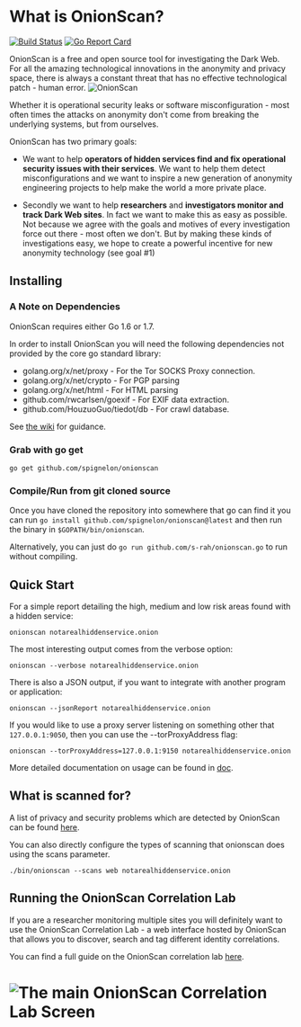 # What is OnionScan?


[![Build Status](https://travis-ci.org/s-rah/onionscan.svg?branch=onionscan-0.2)](https://travis-ci.org/s-rah/onionscan) [![Go Report Card](https://goreportcard.com/badge/github.com/s-rah/onionscan)](https://goreportcard.com/report/github.com/s-rah/onionscan)

OnionScan is a free and open source tool for investigating the Dark Web. For all
the amazing technological innovations in the anonymity and privacy space, there 
is always a constant threat that has no effective technological patch - human
error. <img src="templates/images/logo.png" title="OnionScan"/>

Whether it is operational security leaks or software misconfiguration - most
often times the attacks on anonymity don't come from breaking the underlying
systems, but from ourselves.

OnionScan has two primary goals:

* We want to help **operators of hidden services find and fix operational security 
 issues with their services**. We want to help them detect misconfigurations and we
 want to inspire a new generation of anonymity engineering projects to help make
 the world a more private place.
  
* Secondly we want to help **researchers** and **investigators monitor and track  Dark Web sites**.
 In fact we want to make this as easy as possible. Not because we agree with the 
 goals and motives of every investigation force out there - most often we don't.
 But by making these kinds of investigations easy, we hope to create a powerful
 incentive for new anonymity technology (see goal #1)

## Installing

### A Note on Dependencies

OnionScan requires either Go 1.6 or 1.7.

In order to install OnionScan you will need the following dependencies not 
provided by the core go standard library:

* golang.org/x/net/proxy - For the Tor SOCKS Proxy connection.
* golang.org/x/net/crypto - For PGP parsing
* golang.org/x/net/html - For HTML parsing
* github.com/rwcarlsen/goexif - For EXIF data extraction.
* github.com/HouzuoGuo/tiedot/db - For crawl database.

See <a href="https://github.com/s-rah/onionscan/wiki">the wiki</a> for guidance.

### Grab with go get

`go get github.com/spignelon/onionscan`

### Compile/Run from git cloned source

Once you have cloned the repository into somewhere that go can find it you can
run `go install github.com/spignelon/onionscan@latest` and then run the binary in `$GOPATH/bin/onionscan`.

Alternatively, you can just do `go run github.com/s-rah/onionscan.go` to run without compiling.

## Quick Start

For a simple report detailing the high, medium and low risk areas found with a
hidden service:

`onionscan notarealhiddenservice.onion`

The most interesting output comes from the verbose option:

`onionscan --verbose notarealhiddenservice.onion`

There is also a JSON output, if you want to integrate with another program or 
application:

`onionscan --jsonReport notarealhiddenservice.onion`

If you would like to use a proxy server listening on something other that 
`127.0.0.1:9050`, then you can use the --torProxyAddress flag:

`onionscan --torProxyAddress=127.0.0.1:9150 notarealhiddenservice.onion`

More detailed documentation on usage can be found in [doc](doc/README.md).

## What is scanned for?

A list of privacy and security problems which are detected by OnionScan can be
found [here](doc/what-is-scanned-for.md).

You can also directly configure the types of scanning that onionscan does using
the scans parameter.

`./bin/onionscan --scans web notarealhiddenservice.onion`

## Running the OnionScan Correlation Lab

If you are a researcher monitoring multiple sites you will definitely want to use
the OnionScan Correlation Lab - a web interface hosted by OnionScan that allows
you to discover, search and tag different identity correlations.

You can find a full guide on the OnionScan correlation lab [here](doc/correlation-lab.md).

# <img src="./doc/images/correlation-lab-main.png" title="The main OnionScan Correlation Lab Screen"/>


